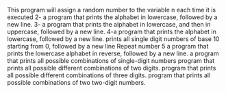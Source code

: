 This program will assign a random number to the variable n each time it is executed
2- a program that prints the alphabet in lowercase, followed by a new line.
3- a program that prints the alphabet in lowercase, and then in uppercase, followed by a new line.
4-a program that prints the alphabet in lowercase, followed by a new line.
prints all single digit numbers of base 10 starting from 0, followed by a new line
Repeat number 5
 a program that prints the lowercase alphabet in reverse, followed by a new line.
a program that prints all possible combinations of single-digit numbers
 program that prints all possible different combinations of two digits.
 program that prints all possible different combinations of three digits.
 program that prints all possible combinations of two two-digit numbers.
